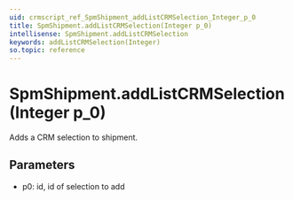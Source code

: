 ```yaml
---
uid: crmscript_ref_SpmShipment_addListCRMSelection_Integer_p_0
title: SpmShipment.addListCRMSelection(Integer p_0)
intellisense: SpmShipment.addListCRMSelection
keywords: addListCRMSelection(Integer)
so.topic: reference
---
```


# SpmShipment.addListCRMSelection(Integer p_0)

Adds a CRM selection to shipment.

## Parameters

* p0: id, id of selection to add

